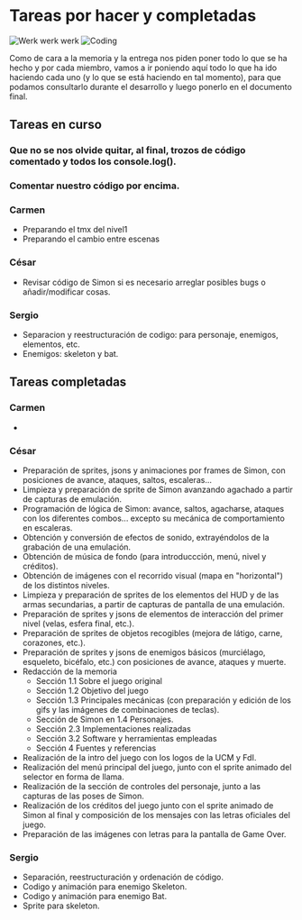# Tareas por hacer y completadas

![Werk werk werk](https://i.gifer.com/1Pu8.gif)
![Coding](https://m.popkey.co/bcb243/azGKx_s-200x150.gif)

Como de cara a la memoria y la entrega nos piden poner todo lo que se ha hecho y por cada miembro, vamos a ir poniendo aquí todo lo que ha ido haciendo cada uno (y lo que se está haciendo en tal momento), para que podamos consultarlo durante el desarrollo y luego ponerlo en el documento final.

## Tareas en curso

### Que no se nos olvide quitar, al final, trozos de código comentado y todos los console.log().
### Comentar nuestro código por encima.

### Carmen

* Preparando el tmx del nivel1
* Preparando el cambio entre escenas

### César

* Revisar código de Simon si es necesario arreglar posibles bugs o añadir/modificar cosas.

### Sergio

* Separacion y reestructuración de codigo: para personaje, enemigos, elementos, etc.
* Enemigos: skeleton y bat.

## Tareas completadas

### Carmen

*

### César

* Preparación de sprites, jsons y animaciones por frames de Simon, con posiciones de avance, ataques, saltos, escaleras...
* Limpieza y preparación de sprite de Simon avanzando agachado a partir de capturas de emulación.
* Programación de lógica de Simon: avance, saltos, agacharse, ataques con los diferentes combos... excepto su mecánica de comportamiento en escaleras.
* Obtención y conversión de efectos de sonido, extrayéndolos de la grabación de una emulación.
* Obtención de música de fondo (para introduccción, menú, nivel y créditos).
* Obtención de imágenes con el recorrido visual (mapa en "horizontal") de los distintos niveles.
* Limpieza y preparación de sprites de los elementos del HUD y de las armas secundarias, a partir de capturas de pantalla de una emulación.
* Preparación de sprites y jsons de elementos de interacción del primer nivel (velas, esfera final, etc.).
* Preparación de sprites de objetos recogibles (mejora de látigo, carne, corazones, etc.).
* Preparación de sprites y jsons de enemigos básicos (murciélago, esqueleto, bicéfalo, etc.) con posiciones de avance, ataques y muerte.
* Redacción de la memoria
	* Sección 1.1 Sobre el juego original
	* Sección 1.2 Objetivo del juego	 
	* Sección 1.3 Principales mecánicas (con preparación y edición de los gifs y las imágenes de combinaciones de teclas).
	* Sección de Simon en 1.4 Personajes.
	* Sección 2.3 Implementaciones realizadas
	* Sección 3.2 Software y herramientas empleadas
	* Sección 4 Fuentes y referencias
* Realización de la intro del juego con los logos de la UCM y FdI.
* Realización del menú principal del juego, junto con el sprite animado del selector en forma de llama.
* Realización de la sección de controles del personaje, junto a las capturas de las poses de Simon.
* Realización de los créditos del juego junto con el sprite animado de Simon al final y composición de los mensajes con las letras oficiales del juego.
* Preparación de las imágenes con letras para la pantalla de Game Over.

### Sergio

* Separación, reestructuración y ordenación de código.
* Codigo y animación para enemigo Skeleton.
* Codigo y animación para enemigo Bat.
* Sprite para skeleton.
